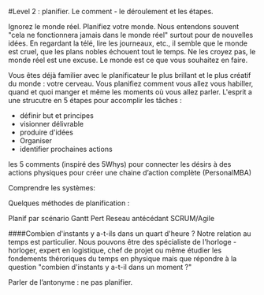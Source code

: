#Level 2 : planifier. 
Le comment - le déroulement et les étapes.  

Ignorez le monde réel. Planifiez votre monde. 
Nous entendons souvent "cela ne fonctionnera jamais dans le monde réel" surtout pour de nouvelles idées. En regardant la télé, lire les journeaux, etc., il semble que le monde est cruel, que les plans nobles échouent tout le temps. Ne les croyez pas, le monde réel est une excuse. Le monde est ce que vous souhaitez en faire. 


Vous êtes déjà familier avec le planificateur le plus brillant et le plus créatif du monde : votre cerveau. 
Vous planifiez comment vous allez vous habiller, quand et quoi manger et même les moments où vous allez parler. L'esprit a une strucutre en 5 étapes pour accomplir les tâches : 

- définir but et principes
- visionner délivrable
- produire d'idées
- Organiser
- identifier prochaines actions 



les 5 comments (inspiré des 5Whys) pour connecter les désirs à des actions physiques pour créer une chaine d’action complète (PersonalMBA)


Comprendre les systèmes: 


Quelques méthodes de planification : 
 
Planif par scénario 
Gantt
Pert
Reseau antécédant
SCRUM/Agile

####Combien d'instants y a-t-ils dans un quart d'heure ? 
Notre relation au temps est particulier. Nous pouvons être des spécialiste de l'horloge - horloger, expert en logistique, chef de projet ou même étudier les fondements théroriques du temps en physique mais que répondre à la question "combien d'instants y a-t-il dans un moment ?"



Parler de l’antonyme : ne pas planifier.

